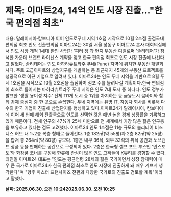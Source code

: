 # **제목: 이마트24, 14억 인도 시장 진출…"한국 편의점 최초"**

  내용: 말레이시아·캄보디아 이어 인도로푸네 지역 1호점 시작으로 10월 2호점 출점국내 편의점 최초 인도 진출편의점 이마트24는 30일 서울 성동구 이마트24 본사 대회의실에서 인도 시장 개척 1세대 한인 사업가 '피터 정'과 현지 부동산 디벨로퍼 '솔리테어'가 참석한 가운데 브랜드 라이선스 계약을 맺고 한국 편의점 최초로 인도 시장 진출에 나선다고 밝혔다. 솔리테어는 인도 마하라슈트라주 푸네(Pune) 지역에 위치한 부동산 개발회사다. 주로 고급아파트와 상업지구를 개발하는 등 최근까지 45개의 부동산 프로젝트를 성공적으로 이끈 기업으로 알려져 있다. 이마트24는 인도 푸네 지역을 기반으로 8월 푸네 1호점을 시작으로 10월 2호점을 출점하며 점포 수를 늘려나갈 계획이다.한국 편의점이 최초로 들어서는 마하라슈트라주 푸네 지역은 인도 7대 도시 중 하나다. 인도 정부가 발표한 '생활 용이성 지수' 전체 111개 도시 중 1위를 차지하는 등 금융도시 뭄바이와 함께 경제 중심지 중 한 곳으로 손꼽힌다. 푸네 지역에는 유명 IT, 자동차 회사를 비롯해 다수의 한국 기업이 진출해 산업단지를 형성하고 있다.이마트24가 말레이시아, 캄보디아에 이어 세 번째 해외 진출국으로 인도를 선택한 것은 매년 높은 경제 성장률을 기록하고 있기 때문이다. 전체 인구의 47%가 25세 미만으로 전 세계에서 가장 많은 젊은 인구층을 보유하고 있다는 점도 고려했다. 이마트24 인도 1호점은 11층 규모의 솔리테어 비즈니스 허브 내 1~2층 복층 형태로 들어선다. 1층 182㎡(약 55평)과 2층 82㎡(약 25평)을 합쳐 총 264㎡(약 80평) 규모다. 1층은 내부 36석, 외부 32석의 취식 공간과 노브랜드 상품 등을 판매하는 공간으로 구성되어 있다. 2층은 한국형 셀프 포토 부스인 '인스포토'와 화장품 코너를 구성해 한류에 관심이 많은 인도 고객들이 K뷰티를 경험할 수 있다.최진일 이마트24 대표는 "인도는 평균연령 28세의 젊은 국가이면서 성장 잠재력이 매우 큰 국가로 이마트24가 한국 편의점 최초로 인도 시장에 진출하게 돼 매우 기쁘게 생각한다"며 "향후 마스터 프랜차이즈 전환과 다양한 국가로의 진출도 검토할 계획"이라고 말했다.

  **날짜: 2025.06.30. 오전 10:242025.06.30. 오전 10:25**